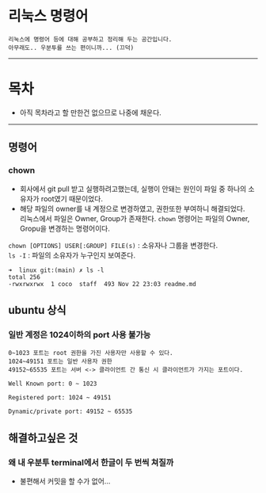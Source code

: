 # 리눅스 명령어
    리눅스에 명령어 등에 대해 공부하고 정리해 두는 공간입니다.
    아무래도.. 우분투를 쓰는 편이니까... (끄덕)
---
# 목차
- 아직 목차라고 할 만한건 없으므로 나중에 채운다.

----
## 명령어
### chown
- 회사에서 git pull 받고 실행하려고했는데, 실행이 안돼는 원인이 파일 중 하나의 소유자가 root였기 때문이었다.   
- 해당 파일의 owner를 내 계정으로 변경하였고, 권한또한 부여하니 해결되었다.  
    리눅스에서 파일은 Owner, Group가 존재한다.
    `chown` 명령어는 파일의 Owner, Gropu을 변경하는 명령어이다.


`chown [OPTIONS] USER[:GROUP] FILE(s)`  : 소유자나 그룹을 변경한다.  
`ls -I` : 파일의 소유자가 누구인지 보여준다.
```shell
➜  linux git:(main) ✗ ls -l
total 256
-rwxrwxrwx  1 coco  staff  493 Nov 22 23:03 readme.md
```
## ubuntu 상식
### 일반 계정은 1024이하의 port 사용 불가능
    0~1023 포트는 root 권한을 가진 사용자만 사용할 수 있다.  
    1024~49151 포트는 일반 사용자 권한  
    49152~65535 포트는 서버 <-> 클라이언트 간 통신 시 클라이언트가 가지는 포트이다.
    
    Well Known port: 0 ~ 1023

    Registered port: 1024 ~ 49151

    Dynamic/private port: 49152 ~ 65535

## 해결하고싶은 것
### 왜 내 우분투 terminal에서 한글이 두 번씩 쳐질까
- 불편해서 커밋을 할 수가 없어...